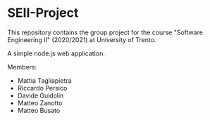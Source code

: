 # SEII-Project

This repository contains the group project for the course "Software Engineering II" (2020/2021) at University of Trento.

A simple node.js web application.

Members:

- Mattia Tagliapietra
- Riccardo Persico
- Davide Guidolin
- Matteo Zanotto
- Matteo Busato
